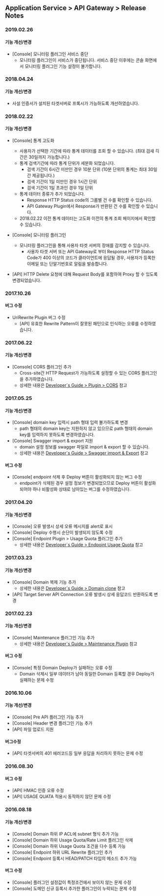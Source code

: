 ## Application Service > API Gateway > Release Notes

### 2019.02.26

#### 기능 개선/변경
* [Console] 모니터링 플러그인 서비스 중단 
  * 모니터링 플러그인이 서비스가 중단됩니다. 서비스 중단 이후에는 콘솔 화면에서 모니터링 플러그인 기능 설정이 불가합니다. 


### 2018.04.24

#### 기능 개선/변경 
* 사설 인증서가 설치된 타겟서버로 프록시가 가능하도록 개선하였습니다. 

### 2018.02.22

#### 기능 개선/변경
* [Console] 통계 고도화 
  * 사용자가 선택한 기간에 따라 통계 데이터를 조회 할 수 있습니다. (최대 검새 긱간은 30일까지 가능합니다.)
  * 통계 검색기간에 따라 통계 단위가 세분화 되었습니다.  
    * 검색 기간이 6시간 미만인 경우 10분 단위 (10분 단위의 통계는 최대 30일간 제공됩니다.)
    * 검색 기간이 1일 미만인 경우 1시간 단위
    * 검색 기간이 1일 초과인 경우 1일 단위
  * 통계 데이터 종류가 추가 되었습니다. 
    * Response HTTP Status code의 그룹별 건 수를 확인할 수 있습니다.
    * API Gateway Plugin에서 Response가 반환된 건 수를 확인할 수 있습니다.
  * 2018.02.22 이전 통계 데이터는 고도화 이전의 통계 조회 페이지에서 확인할 수 있습니다. 

* [Console] 모니터링 플러그인 
  * 모니터링 플러그인을 통해 사용자 타겟 서버의 장애를 감지할 수 있습니다. 
    * 사용자 타겟 서버 또는 API Gateway로 부터 Response HTTP Status Code가 400 이상의 코드가 클라이언트에 응답될 경우, 사용자가 등록한 이메일 또는 단말기번호로 알림을 발송합니다. 
* [API] HTTP Delete 요청에 대해 Request Body를 포함하여 Proxy 할 수 있도록 변경되었습니다. 


### 2017.10.26

#### 버그 수정
- UriRewrite Plugin 버그 수정 
  - [API] 유효한 Rewrite Pattern이 잘못된 패턴으로 인식하는 오류를 수정하였습니다. 

### 2017.06.22

#### 기능 개선/변경
- [Console] CORS 플러그인 추가
  - Cross-site간 HTTP Request가 가능하도록 설정할 수 있는 CORS 플러그인을 추가하였습니다.
  - 상세한 내용은 <a href="/ko/Application%20Service/API%20Gateway/ko/console-guide/#corscross-origin-resource-sharing" target="_blank">Developer`s Guide > Plugin > CORS</a> 참고

### 2017.05.25

#### 기능 개선/변경
- [Console] domain key 입력시 path 형태 입력 불가하도록 변경
  - path 형태의 domain key는 지원하지 않고 있으므로 path 형태의 domain key를 입력하지 못하도록 변경하였습니다.  
- [Console] Swagger import & export 지원
  - domain 설정 정보를 swagger 파일로 import & export 할 수 있습니다.  
  - 상세한 내용은 <a href="/ko/Application%20Service/API%20Gateway/ko/console-guide/#swagger-import-export" target="_blank">Developer`s Guide > Swagger import & Export</a> 참고

#### 버그 수정
- [Console] endpoint 삭제 후 Deploy 버튼이 활성화되지 않는 버그 수정
  - endpoint가 삭제된 경우 설정 정보가 변경되었으므로 Deploy 버튼이 활성화되어야 하나 비활성화 상태로 남아있는 버그를 수정하였습니다.

### 2017.04.20

#### 기능 개선/변경
- [Console] 오류 발생시 상세 오류 메시지를 alert로 표시
- [Console] Deploy 수행시 순단이 발생되지 않도록 수정
- [Console] Endpoint Plugin > Usage Quota 플러그인 추가
  - 상세한 내용은 <a href="/ko/Application%20Service/API%20Gateway/ko/console-guide/#usage-quota" target="_blank">Developer`s Guide > Endpoint Usage Quota</a> 참고

### 2017.03.23

#### 기능 개선/변경
- [Console] Domain 복제 기능 추가
  - 상세한 내용은 <a href="/ko/Application%20Service/API%20Gateway/ko/console-guide/#_5" target="_blank">Developer`s Guide > Domain clone</a> 참고
- [API] Target Server API Connection 오류 발생시 상세 응답코드 반환하도록 변경

### 2017.02.23

#### 기능 개선/변경
- [Console] Maintenance 플러그인 기능 추가
  - 상세한 내용은 <a href="/ko/Application%20Service/API%20Gateway/ko/console-guide/#maintenance" target="_blank">Developer`s Guide > Maintenance Plugin</a> 참고

#### 버그 수정
- [Console] 특정 Domain Deploy가 실패하는 오류 수정  
  - Domain 삭제시 일부 데이터가 남아 동일한 Domain 등록할 경우 Deploy가 실패하는 문제 수정

### 2016.10.06

#### 기능 개선/변경
- [Console] Pre API 플러그인 기능 추가
- [Console] Header 변경 플러그인 기능 추가
- [API] 파일 업로드 지원

#### 버그수정
- [API] 타겟서버의 401 에러코드등 일부 응답을 처리하지 못하는 문제 수정

### 2016.08.30

#### 버그 수정
- [API] HMAC 인증 오류 수정
- [API] USAGE QUATA 적용시 동작하지 않던 문제 수정

### 2016.08.18

#### 기능 개선/변경
- [Console] Domain 하위  IP ACL에 subnet 형식 추가 가능
- [Console] Domain 하위 Usage Quota/Rate Limit 플러그인 삭제
- [Console] Domain 하위 Usage Quota 조건을 다수 등록 가능
- [Console] Endpoint 하위 URL Rewrite 플러그인 추가
- [Console] Endpoint 등록시  HEAD/PATCH 타입의 메소드 추가 가능

#### 버그 수정
- [Console] 플러그인 설정값이 특정조건에서 보이지 않는 문제 수정
- [Console] 도메인 신규 등록시 추가한 플러그인이 누락되는 문제 수정